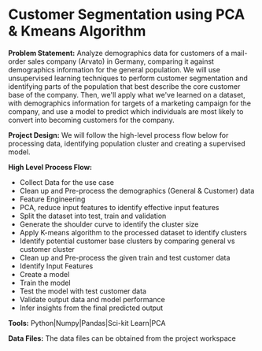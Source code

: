 # Customer Segmentation using PCA & Kmeans Algorithm
**Problem Statement:** Analyze demographics data for customers of a mail-order sales company (Arvato) in Germany, comparing it against demographics information for the general population. We will use unsupervised learning techniques to perform customer segmentation and identifying parts of the population that best describe the core customer base of the company. Then, we'll apply what we've learned on a dataset, with demographics information for targets of a marketing campaign for the company, and use a model to predict which individuals are most likely to convert into becoming customers for the company.

**Project Design:** We will follow the high-level process flow below for processing data, identifying population cluster and creating a supervised model.

**High Level Process Flow:**
-	Collect Data for the use case
-	Clean up and Pre-process the demographics (General & Customer) data
-	Feature Engineering
-	PCA, reduce input features to identify effective input features
-	Split the dataset into test, train and validation
-	Generate the shoulder curve to identify the cluster size
-	Apply K-means algorithm to the processed dataset to identify clusters
-	Identify potential customer base clusters by comparing general vs customer cluster
-	Clean up and Pre-process the given train and test customer data 
-	Identify Input Features
-	Create a model
-	Train the model
-	Test the model with test customer data
-	Validate output data and model performance
-	Infer insights from the final predicted output 
 
 **Tools:** Python|Numpy|Pandas|Sci-kit Learn|PCA

**Data Files:** The data files can be obtained from the project workspace
